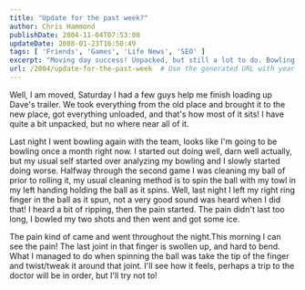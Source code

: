 ```yaml
---
title: "Update for the past week?"
author: Chris Hammond
publishDate: 2004-11-04T07:53:00
updateDate: 2008-01-23T16:50:49
tags: [ 'Friends', 'Games', 'Life News', 'SEO' ]
excerpt: "Moving day success! Unpacked, but still a lot to do. Bowling fun turns painful with a finger injury. Will it require a trip to the doctor? #moving #bowling #injury"
url: /2004/update-for-the-past-week  # Use the generated URL with year
---
```

<P>Well, I am moved, Saturday I had a few guys help me finish loading up Dave's trailer. We took everything from the old place and brought it to the new place, got everything unloaded, and that's how most of it sits! I have quite a bit unpacked, but no where near all of it.</P> <P>Last night I went bowling again with the team, looks like I'm going to be bowling once a month right now. I started out doing well, darn well actually, but my usual self started over analyzing my bowling and I slowly started doing worse. Halfway through the second game I was cleaning my ball of prior to rolling it, my usual cleaning method is to spin the ball with my towl in my left handing holding the ball as it spins. Well, last night I left my right ring finger in the ball as it spun, not a very good sound was heard when I did that! I heard a bit of ripping, then the pain started. The pain didn't last too long,&nbsp;I bowled my two shots and then went and got some ice. </P> <P>The pain kind of came and went throughout the night.This morning I can see the pain! The last joint in that finger is swollen up, and hard to bend. What I managed to do when spinning the ball was take the tip of the finger and twist/tweak it around that joint. I'll see how it feels, perhaps a trip to the doctor will be in order, but I'll try not to!</P>


